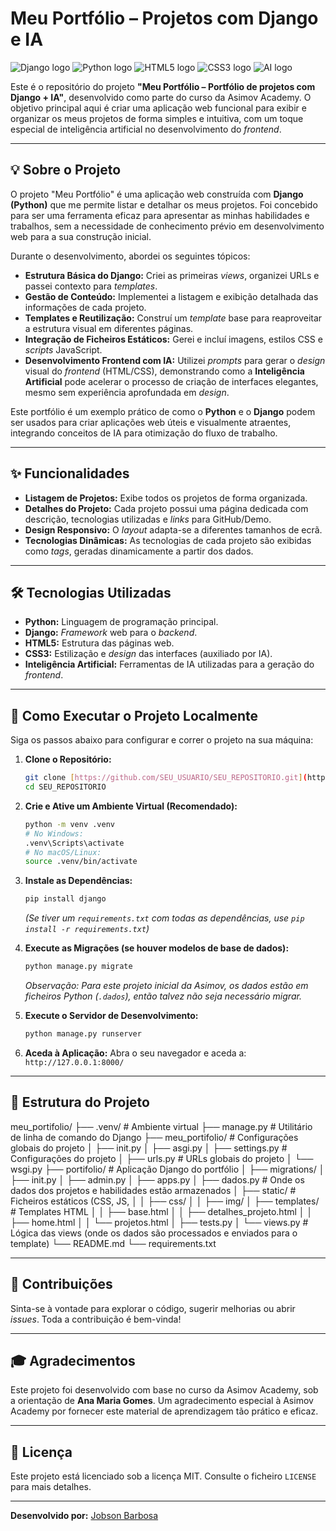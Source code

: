 # Meu Portfólio – Projetos com Django e IA

![Django logo](https://img.shields.io/badge/Django-092E20?style=for-the-badge&logo=django&logoColor=green)
![Python logo](https://img.shields.io/badge/Python-3776AB?style=for-the-badge&logo=python&logoColor=white)
![HTML5 logo](https://img.shields.io/badge/HTML5-E34F26?style=for-the-badge&logo=html5&logoColor=white)
![CSS3 logo](https://img.shields.io/badge/CSS3-1572B6?style=for-the-badge&logo=css3&logoColor=white)
![AI logo](https://img.shields.io/badge/Artificial%20Intelligence-FF4500?style=for-the-badge&logo=openai&logoColor=white)

Este é o repositório do projeto **"Meu Portfólio – Portfólio de projetos com Django + IA"**, desenvolvido como parte do curso da Asimov Academy. O objetivo principal aqui é criar uma aplicação web funcional para exibir e organizar os meus projetos de forma simples e intuitiva, com um toque especial de inteligência artificial no desenvolvimento do *frontend*.

---

## 💡 Sobre o Projeto

O projeto "Meu Portfólio" é uma aplicação web construída com **Django (Python)** que me permite listar e detalhar os meus projetos. Foi concebido para ser uma ferramenta eficaz para apresentar as minhas habilidades e trabalhos, sem a necessidade de conhecimento prévio em desenvolvimento web para a sua construção inicial.

Durante o desenvolvimento, abordei os seguintes tópicos:

* **Estrutura Básica do Django:** Criei as primeiras *views*, organizei URLs e passei contexto para *templates*.
* **Gestão de Conteúdo:** Implementei a listagem e exibição detalhada das informações de cada projeto.
* **Templates e Reutilização:** Construí um *template* base para reaproveitar a estrutura visual em diferentes páginas.
* **Integração de Ficheiros Estáticos:** Gerei e incluí imagens, estilos CSS e *scripts* JavaScript.
* **Desenvolvimento Frontend com IA:** Utilizei *prompts* para gerar o *design* visual do *frontend* (HTML/CSS), demonstrando como a **Inteligência Artificial** pode acelerar o processo de criação de interfaces elegantes, mesmo sem experiência aprofundada em *design*.

Este portfólio é um exemplo prático de como o **Python** e o **Django** podem ser usados para criar aplicações web úteis e visualmente atraentes, integrando conceitos de IA para otimização do fluxo de trabalho.

---

## ✨ Funcionalidades

* **Listagem de Projetos:** Exibe todos os projetos de forma organizada.
* **Detalhes do Projeto:** Cada projeto possui uma página dedicada com descrição, tecnologias utilizadas e *links* para GitHub/Demo.
* **Design Responsivo:** O *layout* adapta-se a diferentes tamanhos de ecrã.
* **Tecnologias Dinâmicas:** As tecnologias de cada projeto são exibidas como *tags*, geradas dinamicamente a partir dos dados.

---

## 🛠️ Tecnologias Utilizadas

* **Python:** Linguagem de programação principal.
* **Django:** *Framework* web para o *backend*.
* **HTML5:** Estrutura das páginas web.
* **CSS3:** Estilização e *design* das interfaces (auxiliado por IA).
* **Inteligência Artificial:** Ferramentas de IA utilizadas para a geração do *frontend*.

---

## 🚀 Como Executar o Projeto Localmente

Siga os passos abaixo para configurar e correr o projeto na sua máquina:

1.  **Clone o Repositório:**
    ```bash
    git clone [https://github.com/SEU_USUARIO/SEU_REPOSITORIO.git](https://github.com/SEU_USUARIO/SEU_REPOSITORIO.git)
    cd SEU_REPOSITORIO
    ```

2.  **Crie e Ative um Ambiente Virtual (Recomendado):**
    ```bash
    python -m venv .venv
    # No Windows:
    .venv\Scripts\activate
    # No macOS/Linux:
    source .venv/bin/activate
    ```

3.  **Instale as Dependências:**
    ```bash
    pip install django
    ```
    *(Se tiver um `requirements.txt` com todas as dependências, use `pip install -r requirements.txt`)*

4.  **Execute as Migrações (se houver modelos de base de dados):**
    ```bash
    python manage.py migrate
    ```
    *Observação: Para este projeto inicial da Asimov, os dados estão em ficheiros Python (`.dados`), então talvez não seja necessário migrar.*

5.  **Execute o Servidor de Desenvolvimento:**
    ```bash
    python manage.py runserver
    ```

6.  **Aceda à Aplicação:**
    Abra o seu navegador e aceda a: `http://127.0.0.1:8000/`

---

## 📁 Estrutura do Projeto
meu_portifolio/
├── .venv/                     # Ambiente virtual
├── manage.py                  # Utilitário de linha de comando do Django
├── meu_portifolio/            # Configurações globais do projeto
│   ├── init.py
│   ├── asgi.py
│   ├── settings.py            # Configurações do projeto
│   ├── urls.py                # URLs globais do projeto
│   └── wsgi.py
├── portifolio/                # Aplicação Django do portfólio
│   ├── migrations/
│   ├── init.py
│   ├── admin.py
│   ├── apps.py
│   ├── dados.py               # Onde os dados dos projetos e habilidades estão armazenados
│   ├── static/                # Ficheiros estáticos (CSS, JS, 
│   │   ├── css/
│   │   ├── img/
│   ├── templates/             # Templates HTML
│   │   ├── base.html
│   │   ├── detalhes_projeto.html
│   │   ├── home.html
│   │   └── projetos.html
│   ├── tests.py
│   └── views.py               # Lógica das views (onde os dados são processados e enviados para o template)
└── README.md
└── requirements.txt


---

## 🤝 Contribuições

Sinta-se à vontade para explorar o código, sugerir melhorias ou abrir *issues*. Toda a contribuição é bem-vinda!

---

## 🎓 Agradecimentos

Este projeto foi desenvolvido com base no curso da Asimov Academy, sob a orientação de **Ana Maria Gomes**. Um agradecimento especial à Asimov Academy por fornecer este material de aprendizagem tão prático e eficaz.

---

## 📄 Licença

Este projeto está licenciado sob a licença MIT. Consulte o ficheiro `LICENSE` para mais detalhes.

---

**Desenvolvido por:** [Jobson Barbosa](https://github.com/jobsonbarbosa/)
